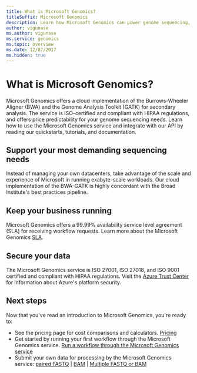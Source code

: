 ```yaml
---
title: What is Microsoft Genomics?
titleSuffix: Microsoft Genomics
description: Learn how Microsoft Genomics can power genome sequencing, using a cloud implementation of Burrows-Wheeler Aligner (BWA) and Genome Analysis Toolkit (GATK).
author: vigunase
ms.author: vigunase
ms.service: genomics
ms.topic: overview
ms.date: 12/07/2017
ms.hidden: true
---
```


# What is Microsoft Genomics?
Microsoft Genomics offers a cloud implementation of the Burrows-Wheeler Aligner (BWA) and the Genome Analysis Toolkit (GATK) for secondary analysis. The service is ISO-certified and compliant with HIPAA regulations, and offers price predictability for your genome sequencing needs. Learn how to use the Microsoft Genomics service and integrate with our API by reading our quickstarts, tutorials, and documentation.

## Support your most demanding sequencing needs
Instead of managing your own datacenters, take advantage of the scale and experience of Microsoft in running exabyte-scale workloads. Our cloud implementation of the BWA-GATK is highly concordant with the Broad Institute's best practices pipeline.


## Keep your business running
Microsoft Genomics offers a 99.99% availability service level agreement (SLA) for receiving workflow requests. Learn more about the Microsoft Genomics [SLA](https://azure.microsoft.com/support/legal/sla/genomics/v1_0/).


## Secure your data
The Microsoft Genomics service is ISO 27001, ISO 27018, and ISO 9001 certified and compliant with HIPAA regulations. Visit the [Azure Trust Center](https://www.microsoft.com/trustcenter/security) for information about Azure's platform security.


## Next steps
Now that you've read an introduction to Microsoft Genomics, you're ready to:
- See the pricing page for cost comparisons and calculators. [Pricing](https://azure.microsoft.com/pricing/details/genomics/)
- Get started by running your first workflow through the Microsoft Genomics service. [Run a workflow through the Microsoft Genomics service](quickstart-run-genomics-workflow-portal.md)
- Submit your own data for processing by the Microsoft Genomics service: [paired FASTQ](quickstart-input-pair-FASTQ.md) | [BAM](quickstart-input-BAM.md) | [Multiple FASTQ or BAM](quickstart-input-multiple.md) 

